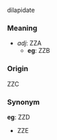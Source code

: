 dilapidate
### Meaning
+ _adj_: ZZA
	+ __eg__: ZZB

### Origin

ZZC

### Synonym

__eg__: ZZD

+ ZZE


